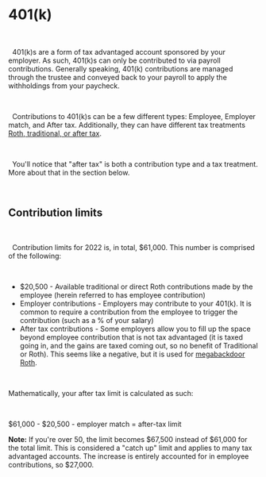 # 401(k)

&nbsp;  

  401(k)s are a form of tax advantaged account sponsored by your employer. As such, 401(k)s can only be contributed to via payroll contributions. Generally speaking, 401(k) contributions are managed through the trustee and conveyed back to your payroll to apply the withholdings from your paycheck.

&nbsp;

  Contributions to 401(k)s can be a few different types: Employee, Employer match, and After tax. Additionally, they can have different tax treatments [Roth, traditional, or after tax](/taxation/roth-trad-after-tax).

&nbsp;

  You'll notice that "after tax" is both a contribution type and a tax treatment. More about that in the section below.

&nbsp;  

## Contribution limits

&nbsp;  

  Contribution limits for 2022 is, in total, $61,000. This number is comprised of the following:  

&nbsp;  

- $20,500 - Available traditional or direct Roth contributions made by the employee (herein referred to has employee contribution)
- Employer contributions - Employers may contribute to your 401(k). It is common to require a contribution from the employee to trigger the contribution (such as a % of your salary)
- After tax contributions - Some employers allow you to fill up the space beyond employee contribution that is not tax advantaged (it is taxed going in, and the gains are taxed coming out, so no benefit of Traditional or Roth). This seems like a negative, but it is used for [megabackdoor Roth](/tax-advantaged-accounts/401k/megabackdoor-roth).

&nbsp;

Mathematically, your after tax limit is calculated as such:  

&nbsp;

$61,000 - $20,500 - employer match = after-tax limit

**Note:** If you're over 50, the limit becomes $67,500 instead of $61,000 for the total limit. This is considered a "catch up" limit and applies to many tax advantaged accounts. The increase is entirely accounted for in employee contributions, so $27,000. 
